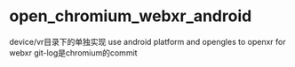 # open_chromium_webxr_android
device/vr目录下的单独实现 
use android platform and opengles to openxr for webxr
git-log是chromium的commit
